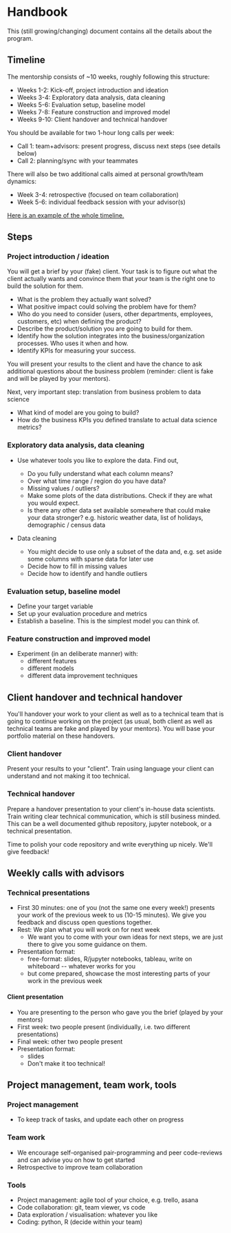 # Handbook

This (still growing/changing) document contains all the details about the program.

## Timeline

The mentorship consists of ~10 weeks, roughly following this structure:

* Weeks 1-2: Kick-off, project introduction and ideation
* Weeks 3-4: Exploratory data analysis, data cleaning
* Weeks 5-6: Evaluation setup, baseline model
* Weeks 7-8: Feature construction and improved model
* Weeks 9-10: Client handover and technical handover

You should be available for two 1-hour long calls per week:
* Call 1: team+advisors: present progress, discuss next steps (see details below)
* Call 2: planning/sync with your teammates

There will also be two additional calls aimed at personal growth/team dynamics:
* Week 3-4: retrospective (focused on team collaboration) 
* Week 5-6: individual feedback session with your advisor(s)

[Here is an example of the whole timeline.](https://github.com/wimlds/berlin-ds-lab/blob/master/handbook.md)

## Steps

### Project introduction / ideation

You will get a brief by your (fake) client. Your task is to figure out what the client actually wants and convince them that *your* team is the right one to build the solution for them. 

* What is the problem they actually want solved?
* What positive impact could solving the problem have for them? 
* Who do you need to consider (users, other departments, employees, customers, etc) when defining the product?
* Describe the product/solution you are going to build for them.
* Identify how the solution integrates into the business/organization processes. Who uses it when and how.
* Identify KPIs for measuring your success.

You will present your results to the client and have the chance to ask additional questions about the business problem (reminder: client is fake and will be played by your mentors).

Next, very important step: translation from business problem to data science

* What kind of model are you going to build?
* How do the business KPIs you defined translate to actual data science metrics?


### Exploratory data analysis, data cleaning

* Use whatever tools you like to explore the data. Find out,
    * Do you fully understand what each column means?
    * Over what time range / region do you have data?
    * Missing values / outliers?
    * Make some plots of the data distributions. Check if they are what you would expect.
    * Is there any other data set available somewhere that could make your data stronger? e.g. historic weather data, list of holidays, demographic / census data

* Data cleaning
    * You might decide to use only a subset of the data and, e.g. set aside some columns with sparse data for later use
    * Decide how to fill in missing values
    * Decide how to identify and handle outliers
 
### Evaluation setup, baseline model

* Define your target variable
* Set up your evaluation procedure and metrics 
* Establish a baseline. This is the simplest model you can think of.

### Feature construction and improved model

* Experiment (in an deliberate manner) with:
    * different features
    * different models
    * different data improvement techniques
  

## Client handover and technical handover

You'll handover your work to your client as well as to a technical team that
is going to continue working on the project (as usual, both client as well
as technical teams are fake and played by your mentors). You will base your
portfolio material on these handovers.

### Client handover

Present your results to your "client". Train using language your client can understand and not making it too technical.


### Technical handover

Prepare a handover presentation to your client's in-house data scientists. Train writing clear technical communication, which is still business minded. This can be a well documented github repository, jupyter notebook, or a technical presentation.

Time to polish your code repository and write everything up nicely. We'll give feedback! 

## Weekly calls with advisors

### Technical presentations

* First 30 minutes: one of you (not the same one every week!) presents your work of the previous week to us (10-15 minutes). We give you feedback and discuss open questions together. 
* Rest: We plan what you will work on for next week
    * We want you to come with your own ideas for next steps, we are just there to give you some guidance on them.
* Presentation format:
    * free-format: slides, R/jupyter notebooks, tableau, write on whiteboard -- whatever works for you
    * but come prepared, showcase the most interesting parts of your work in the previous week

#### Client presentation

* You are presenting to the person who gave you the brief (played by your mentors)
* First week: two people present (individually, i.e. two different presentations)
* Final week: other two people present
* Presentation format:
    * slides
    * Don't make it too technical!
  
## Project management, team work, tools

### Project management
* To keep track of tasks, and update each other on progress

### Team work

* We encourage self-organised pair-programming and peer code-reviews and can advise you on how to get started
* Retrospective to improve team collaboration

### Tools

* Project management: agile tool of your choice, e.g. trello, asana
* Code collaboration: git, team viewer, vs code
* Data exploration / visualisation: whatever you like
* Coding: python, R (decide within your team)
